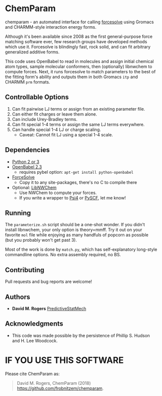 # ChemParam

chemparam - an automated interface for calling [forcesolve](https://github.com/frobnitzem/forcesolve)
using Gromacs and CHARMM-style interaction energy forms.

Although it's been available since 2008 as the first general-purpose
force matching software ever, few research groups have developed methods
which use it.  Forcesolve is blindingly fast, rock solid, and can
fit arbitrary generalized additive forms.

This code uses OpenBabel to read in molecules and assign
initial chemical atom types, sample molecular conformers,
then (optionally) libnwchem to compute forces.  Next,
it runs forcesolve to match parameters to the best of the
fitting form's ability and outputs them in both Gromacs `itp`
and CHARMM `prm` formats.

## Controllable Options

1. Can fit pairwise LJ terms or assign from an existing parameter file.
2. Can either fit charges or leave them alone.
3. Can include Urey-Bradley terms.
4. Can fit special 1-4 terms or assign the same LJ terms everywhere.
5. Can handle special 1-4 LJ or charge scaling.
   * Caveat: Cannot fit LJ using a special 1-4 scale.

## Dependencies

* [Python 2 or 3](https://www.python.org)
* [OpenBabel 2.3](https://openbabel.org)
  * requires pybel option: `apt-get install python-openbabel`
* [ForceSolve](https://github.com/frobnitzem/forcesolve)
  * Copy it to any site-packages, there's no C to compile there
* Optional: [LibNWChem](https://github.com/nwchemgit/nwchem/pull/13)
  * Use NWChem to compute your forces.
  * If you write a wrapper to [Psi4](http://www.psicode.org/) or [PySCF](http://sunqm.github.io/pyscf), let me know!

## Running

The `parameterize.sh` script should be a one-shot wonder.  If you didn't install libnwchem, your only option is theory=mmff.  Try it out on your favorite `mol` file while enjoying as many handfuls of popcorn as possible (but you probably won't get past 3).

Most of the work is done by `match.py`, which has self-explanatory long-style commandline options.  No extra assembly required, no BS.

## Contributing

Pull requests and bug reports are welcome!

## Authors

* **David M. Rogers** [PredictiveStatMech](https://predictivestatmech.org)

## Acknowledgments

* This code was made possible by the persistence of Phillip S. Hudson and H. Lee Woodcock.

# IF YOU USE THIS SOFTWARE

Please cite ChemParam as:
> David M. Rogers, ChemParam (2018) https://github.com/frobnitzem/chemparam.

